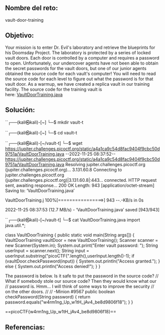 ## Nombre del reto:
vault-door-training

## Objetivo:
Your mission is to enter Dr. Evil's laboratory and retrieve the blueprints for his Doomsday Project. The laboratory is protected by a series of locked vault doors. Each door is controlled by a computer and requires a password to open. Unfortunately, our undercover agents have not been able to obtain the secret passwords for the vault doors, but one of our junior agents obtained the source code for each vault's computer! You will need to read the source code for each level to figure out what the password is for that vault door. As a warmup, we have created a replica vault in our training facility. The source code for the training vault is here: [VaultDoorTraining.java](https://jupiter.challenges.picoctf.org/static/a4a1ca9c54d8fac9404f9cbc50d9751a/VaultDoorTraining.java)

## Solución:
``┌──(kali㉿kali)-[~]
└─$ mkdir vault-t  
                                                                             
``┌──(kali㉿kali)-[~]
└─$ cd vault-t 
                                                                             
``┌──(kali㉿kali)-[~/vault-t]
└─$ wget https://jupiter.challenges.picoctf.org/static/a4a1ca9c54d8fac9404f9cbc50d9751a/VaultDoorTraining.java
--2022-11-25 08:37:52--  https://jupiter.challenges.picoctf.org/static/a4a1ca9c54d8fac9404f9cbc50d9751a/VaultDoorTraining.java
Resolving jupiter.challenges.picoctf.org (jupiter.challenges.picoctf.org)... 3.131.60.8
Connecting to jupiter.challenges.picoctf.org (jupiter.challenges.picoctf.org)|3.131.60.8|:443... connected.
HTTP request sent, awaiting response... 200 OK
Length: 943 [application/octet-stream]
Saving to: ‘VaultDoorTraining.java’

VaultDoorTraining.j 100%[================>]     943  --.-KB/s    in 0s      

2022-11-25 08:37:53 (12.7 MB/s) - ‘VaultDoorTraining.java’ saved [943/943]

                                                                             
``┌──(kali㉿kali)-[~/vault-t]
└─$ cat VaultDoorTraining.java 
import java.util.*;

class VaultDoorTraining {
    public static void main(String args[]) {
        VaultDoorTraining vaultDoor = new VaultDoorTraining();
        Scanner scanner = new Scanner(System.in); 
        System.out.print("Enter vault password: ");
        String userInput = scanner.next();
        String input = userInput.substring("picoCTF{".length(),userInput.length()-1);
        if (vaultDoor.checkPassword(input)) {
            System.out.println("Access granted.");
        } else {
            System.out.println("Access denied!");
        }
   }

   The password is below. Is it safe to put the password in the source code?
    // What if somebody stole our source code? Then they would know what our
    // password is. Hmm... I will think of some ways to improve the security
    // on the other doors.
    //
    // -Minion #9567
    public boolean checkPassword(String password) {
        return password.equals("w4rm1ng_Up_w1tH_jAv4_be8d9806f18");
    }
}

==picoCTF{w4rm1ng_Up_w1tH_jAv4_be8d9806f18}==

## Referencias: